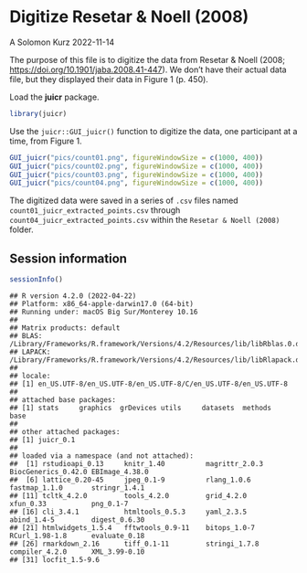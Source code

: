 Digitize Resetar & Noell (2008)
================
A Solomon Kurz
2022-11-14

The purpose of this file is to digitize the data from Resetar & Noell
(2008; <https://doi.org/10.1901/jaba.2008.41-447>). We don’t have their
actual data file, but they displayed their data in Figure 1 (p. 450).

Load the **juicr** package.

``` r
library(juicr)
```

Use the `juicr::GUI_juicr()` function to digitize the data, one
participant at a time, from Figure 1.

``` r
GUI_juicr("pics/count01.png", figureWindowSize = c(1000, 400))
GUI_juicr("pics/count02.png", figureWindowSize = c(1000, 400))
GUI_juicr("pics/count03.png", figureWindowSize = c(1000, 400))
GUI_juicr("pics/count04.png", figureWindowSize = c(1000, 400))
```

The digitized data were saved in a series of `.csv` files named
`count01_juicr_extracted_points.csv` through
`count04_juicr_extracted_points.csv` within the `Resetar & Noell (2008)`
folder.

## Session information

``` r
sessionInfo()
```

    ## R version 4.2.0 (2022-04-22)
    ## Platform: x86_64-apple-darwin17.0 (64-bit)
    ## Running under: macOS Big Sur/Monterey 10.16
    ## 
    ## Matrix products: default
    ## BLAS:   /Library/Frameworks/R.framework/Versions/4.2/Resources/lib/libRblas.0.dylib
    ## LAPACK: /Library/Frameworks/R.framework/Versions/4.2/Resources/lib/libRlapack.dylib
    ## 
    ## locale:
    ## [1] en_US.UTF-8/en_US.UTF-8/en_US.UTF-8/C/en_US.UTF-8/en_US.UTF-8
    ## 
    ## attached base packages:
    ## [1] stats     graphics  grDevices utils     datasets  methods   base     
    ## 
    ## other attached packages:
    ## [1] juicr_0.1
    ## 
    ## loaded via a namespace (and not attached):
    ##  [1] rstudioapi_0.13     knitr_1.40          magrittr_2.0.3      BiocGenerics_0.42.0 EBImage_4.38.0     
    ##  [6] lattice_0.20-45     jpeg_0.1-9          rlang_1.0.6         fastmap_1.1.0       stringr_1.4.1      
    ## [11] tcltk_4.2.0         tools_4.2.0         grid_4.2.0          xfun_0.33           png_0.1-7          
    ## [16] cli_3.4.1           htmltools_0.5.3     yaml_2.3.5          abind_1.4-5         digest_0.6.30      
    ## [21] htmlwidgets_1.5.4   fftwtools_0.9-11    bitops_1.0-7        RCurl_1.98-1.8      evaluate_0.18      
    ## [26] rmarkdown_2.16      tiff_0.1-11         stringi_1.7.8       compiler_4.2.0      XML_3.99-0.10      
    ## [31] locfit_1.5-9.6
